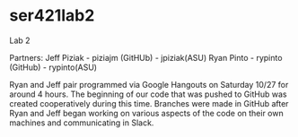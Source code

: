 # ser421lab2

Lab 2

Partners:
Jeff Piziak - piziajm (GitHUb) - jpiziak(ASU)
Ryan Pinto - rypinto (GitHub) - rypinto(ASU)


Ryan and Jeff pair programmed via Google Hangouts on Saturday 10/27 for around 4 hours. The beginning of our code that was pushed to GitHub was created cooperatively during this time. Branches were made in GitHub after Ryan and Jeff began working on various aspects of the code on their own machines and communicating in Slack. 